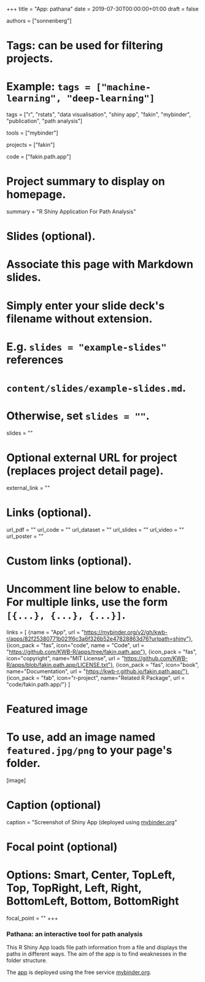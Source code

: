 +++
title = "App: pathana"
date = 2019-07-30T00:00:00+01:00
draft = false

authors = ["sonnenberg"]
# Tags: can be used for filtering projects.
# Example: `tags = ["machine-learning", "deep-learning"]`
tags = ["r", "rstats", "data visualisation", "shiny app", "fakin", "mybinder", "publication", "path analysis"]

tools = ["mybinder"]

projects = ["fakin"]

code = ["fakin.path.app"]

# Project summary to display on homepage.
summary = "R Shiny Application For Path Analysis"

# Slides (optional).
#   Associate this page with Markdown slides.
#   Simply enter your slide deck's filename without extension.
#   E.g. `slides = "example-slides"` references 
#   `content/slides/example-slides.md`.
#   Otherwise, set `slides = ""`.
slides = ""

# Optional external URL for project (replaces project detail page).
external_link = ""

# Links (optional).
url_pdf = ""
url_code = ""
url_dataset = ""
url_slides = ""
url_video = ""
url_poster = ""

# Custom links (optional).
#   Uncomment line below to enable. For multiple links, use the form `[{...}, {...}, {...}]`.
links = [
{name = "App", url = "https://mybinder.org/v2/gh/kwb-r/apps/82f25380771b021f6c3a6f326b52e47828863d76?urlpath=shiny"}, 
{icon_pack = "fas", icon="code", name = "Code", url = "https://github.com/KWB-R/apps/tree/fakin.path.app"}, 
{icon_pack = "fas", icon="copyright", name="MIT License", url = "https://github.com/KWB-R/apps/blob/fakin.path.app/LICENSE.txt"}, 
{icon_pack = "fas", icon="book", name="Documentation", url = "https://kwb-r.github.io/fakin.path.app/"},
{icon_pack = "fab", icon="r-project", name="Related R Package", url = "code/fakin.path.app/"}
]

# Featured image
# To use, add an image named `featured.jpg/png` to your page's folder. 
[image]
  # Caption (optional)
  caption = "Screenshot of Shiny App (deployed using [mybinder.org](https://mybinder.org/)"

  # Focal point (optional)
  # Options: Smart, Center, TopLeft, Top, TopRight, Left, Right, BottomLeft, Bottom, BottomRight
  focal_point = ""
+++


### Pathana: an interactive tool for path analysis

This R Shiny App loads file path information from a file and displays the paths in different ways. The aim of the app is to find weaknesses in the folder structure.

The [app](https://mybinder.org/v2/gh/kwb-r/apps/82f25380771b021f6c3a6f326b52e47828863d76?urlpath=shiny) 
is deployed using the free service [mybinder.org](https://mybinder.org/).
